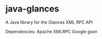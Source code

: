 java-glances
============

A Java library for the Glances XML RPC API

Dependencies:
Apache XMLRPC
Google gson